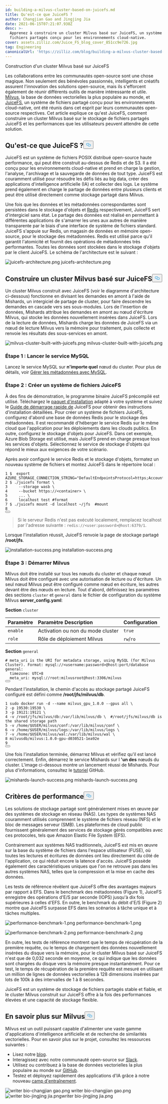 ```yaml
---
id: building-a-milvus-cluster-based-on-juicefs.md
title: Qu'est-ce que JuiceFS ?
author: Changjian Gao and Jingjing Jia
date: 2021-06-15T07:21:07.938Z
desc: >-
  Apprenez à construire un cluster Milvus basé sur JuiceFS, un système de
  fichiers partagés conçu pour les environnements cloud-native.
cover: assets.zilliz.com/Juice_FS_blog_cover_851cc9e726.jpg
tag: Engineering
canonicalUrl: 'https://zilliz.com/blog/building-a-milvus-cluster-based-on-juicefs'
---
```

<custom-h1>Construction d'un cluster Milvus basé sur JuiceFS</custom-h1><p>Les collaborations entre les communautés open-source sont une chose magique. Non seulement des bénévoles passionnés, intelligents et créatifs assurent l'innovation des solutions open-source, mais ils s'efforcent également de réunir différents outils de manière intéressante et utile. <a href="https://milvus.io/">Milvus</a>, la base de données vectorielles la plus populaire au monde, et <a href="https://github.com/juicedata/juicefs">JuiceFS</a>, un système de fichiers partagé conçu pour les environnements cloud-native, ont été réunis dans cet esprit par leurs communautés open-source respectives. Cet article explique ce qu'est JuiceFS, comment construire un cluster Milvus basé sur le stockage de fichiers partagés JuiceFS et les performances que les utilisateurs peuvent attendre de cette solution.</p>
<h2 id="What-is-JuiceFS" class="common-anchor-header"><strong>Qu'est-ce que JuiceFS ?</strong><button data-href="#What-is-JuiceFS" class="anchor-icon" translate="no">
      <svg translate="no"
        aria-hidden="true"
        focusable="false"
        height="20"
        version="1.1"
        viewBox="0 0 16 16"
        width="16"
      >
        <path
          fill="#0092E4"
          fill-rule="evenodd"
          d="M4 9h1v1H4c-1.5 0-3-1.69-3-3.5S2.55 3 4 3h4c1.45 0 3 1.69 3 3.5 0 1.41-.91 2.72-2 3.25V8.59c.58-.45 1-1.27 1-2.09C10 5.22 8.98 4 8 4H4c-.98 0-2 1.22-2 2.5S3 9 4 9zm9-3h-1v1h1c1 0 2 1.22 2 2.5S13.98 12 13 12H9c-.98 0-2-1.22-2-2.5 0-.83.42-1.64 1-2.09V6.25c-1.09.53-2 1.84-2 3.25C6 11.31 7.55 13 9 13h4c1.45 0 3-1.69 3-3.5S14.5 6 13 6z"
        ></path>
      </svg>
    </button></h2><p>JuiceFS est un système de fichiers POSIX distribué open-source haute performance, qui peut être construit au-dessus de Redis et de S3. Il a été conçu pour les environnements cloud-native et prend en charge la gestion, l'analyse, l'archivage et la sauvegarde de données de tout type. JuiceFS est couramment utilisé pour résoudre les défis liés au big data, créer des applications d'intelligence artificielle (IA) et collecter des logs. Le système prend également en charge le partage de données entre plusieurs clients et peut être utilisé directement comme stockage partagé dans Milvus.</p>
<p>Une fois que les données et les métadonnées correspondantes sont persistées dans le stockage d'objets et <a href="https://redis.io/">Redis</a> respectivement, JuiceFS sert d'intergiciel sans état. Le partage des données est réalisé en permettant à différentes applications de s'amarrer les unes aux autres de manière transparente par le biais d'une interface de système de fichiers standard. JuiceFS s'appuie sur Redis, un magasin de données en mémoire open-source, pour le stockage des métadonnées. Redis est utilisé parce qu'il garantit l'atomicité et fournit des opérations de métadonnées très performantes. Toutes les données sont stockées dans le stockage d'objets par le client JuiceFS. Le schéma de l'architecture est le suivant :</p>
<p>
  
   <span class="img-wrapper"> <img translate="no" src="https://assets.zilliz.com/juicefs_architecture_2023b37a4e.png" alt="juicefs-architecture.png" class="doc-image" id="juicefs-architecture.png" />
   </span> <span class="img-wrapper"> <span>juicefs-architecture.png</span> </span></p>
<h2 id="Build-a-Milvus-cluster-based-on-JuiceFS" class="common-anchor-header"><strong>Construire un cluster Milvus basé sur JuiceFS</strong><button data-href="#Build-a-Milvus-cluster-based-on-JuiceFS" class="anchor-icon" translate="no">
      <svg translate="no"
        aria-hidden="true"
        focusable="false"
        height="20"
        version="1.1"
        viewBox="0 0 16 16"
        width="16"
      >
        <path
          fill="#0092E4"
          fill-rule="evenodd"
          d="M4 9h1v1H4c-1.5 0-3-1.69-3-3.5S2.55 3 4 3h4c1.45 0 3 1.69 3 3.5 0 1.41-.91 2.72-2 3.25V8.59c.58-.45 1-1.27 1-2.09C10 5.22 8.98 4 8 4H4c-.98 0-2 1.22-2 2.5S3 9 4 9zm9-3h-1v1h1c1 0 2 1.22 2 2.5S13.98 12 13 12H9c-.98 0-2-1.22-2-2.5 0-.83.42-1.64 1-2.09V6.25c-1.09.53-2 1.84-2 3.25C6 11.31 7.55 13 9 13h4c1.45 0 3-1.69 3-3.5S14.5 6 13 6z"
        ></path>
      </svg>
    </button></h2><p>Un cluster Milvus construit avec JuiceFS (voir le diagramme d'architecture ci-dessous) fonctionne en divisant les demandes en amont à l'aide de Mishards, un intergiciel de partage de cluster, pour faire descendre les demandes en cascade vers ses sous-modules. Lors de l'insertion de données, Mishards attribue les demandes en amont au nœud d'écriture Milvus, qui stocke les données nouvellement insérées dans JuiceFS. Lors de la lecture de données, Mishards charge les données de JuiceFS via un nœud de lecture Milvus vers la mémoire pour traitement, puis collecte et renvoie les résultats des sous-services en amont.</p>
<p>
  
   <span class="img-wrapper"> <img translate="no" src="https://assets.zilliz.com/milvus_cluster_built_with_juicefs_3a43cd262c.png" alt="milvus-cluster-built-with-juicefs.png" class="doc-image" id="milvus-cluster-built-with-juicefs.png" />
   </span> <span class="img-wrapper"> <span>milvus-cluster-built-with-juicefs.png</span> </span></p>
<h3 id="Step-1-Launch-MySQL-service" class="common-anchor-header"><strong>Étape 1 : Lancer le service MySQL</strong></h3><p>Lancez le service MySQL sur <strong>n'importe quel</strong> nœud du cluster. Pour plus de détails, voir <a href="https://milvus.io/docs/v1.1.0/data_manage.md">Gérer les métadonnées avec MySQL</a>.</p>
<h3 id="Step-2-Create-a-JuiceFS-file-system" class="common-anchor-header"><strong>Étape 2 : Créer un système de fichiers JuiceFS</strong></h3><p>À des fins de démonstration, le programme binaire JuiceFS précompilé est utilisé. Téléchargez le <a href="https://github.com/juicedata/juicefs/releases">paquet d'installation</a> adapté à votre système et suivez le <a href="https://github.com/juicedata/juicefs-quickstart">Guide de démarrage rapide de</a> JuiceFS pour obtenir des instructions d'installation détaillées. Pour créer un système de fichiers JuiceFS, configurez d'abord une base de données Redis pour le stockage des métadonnées. Il est recommandé d'héberger le service Redis sur le même cloud que l'application pour les déploiements dans les clouds publics. En outre, configurez le stockage d'objets pour JuiceFS. Dans cet exemple, Azure Blob Storage est utilisé, mais JuiceFS prend en charge presque tous les services d'objets. Sélectionnez le service de stockage d'objets qui répond le mieux aux exigences de votre scénario.</p>
<p>Après avoir configuré le service Redis et le stockage d'objets, formatez un nouveau système de fichiers et montez JuiceFS dans le répertoire local :</p>
<pre><code translate="no">1 $  <span class="hljs-built_in">export</span> AZURE_STORAGE_CONNECTION_STRING=<span class="hljs-string">&quot;DefaultEndpointsProtocol=https;AccountName=XXX;AccountKey=XXX;EndpointSuffix=core.windows.net&quot;</span>
2 $ ./juicefs format \
3     --storage wasb \
4     --bucket https://&lt;container&gt; \
5     ... \
6     localhost <span class="hljs-built_in">test</span> <span class="hljs-comment">#format</span>
7 $ ./juicefs mount -d localhost ~/jfs  <span class="hljs-comment">#mount</span>
8
<button class="copy-code-btn"></button></code></pre>
<blockquote>
<p>Si le serveur Redis n'est pas exécuté localement, remplacez localhost par l'adresse suivante : <code translate="no">redis://&lt;user:password&gt;@host:6379/1</code>.</p>
</blockquote>
<p>Lorsque l'installation réussit, JuiceFS renvoie la page de stockage partagé <strong>/root/jfs</strong>.</p>
<p>
  
   <span class="img-wrapper"> <img translate="no" src="https://assets.zilliz.com/installation_success_9d05279ecd.png" alt="installation-success.png" class="doc-image" id="installation-success.png" />
   </span> <span class="img-wrapper"> <span>installation-success.png</span> </span></p>
<h3 id="Step-3-Start-Milvus" class="common-anchor-header"><strong>Étape 3 : Démarrer Milvus</strong></h3><p>Milvus doit être installé sur tous les nœuds du cluster et chaque nœud Milvus doit être configuré avec une autorisation de lecture ou d'écriture. Un seul nœud Milvus peut être configuré comme nœud en écriture, les autres devant être des nœuds en lecture. Tout d'abord, définissez les paramètres des sections <code translate="no">cluster</code> et <code translate="no">general</code> dans le fichier de configuration du système Milvus <strong>server_config.yaml</strong>:</p>
<p><strong>Section</strong> <code translate="no">cluster</code></p>
<table>
<thead>
<tr><th style="text-align:left"><strong>Paramètre</strong></th><th style="text-align:left"><strong>Paramètre Description</strong></th><th style="text-align:left"><strong>Configuration</strong></th></tr>
</thead>
<tbody>
<tr><td style="text-align:left"><code translate="no">enable</code></td><td style="text-align:left">Activation ou non du mode cluster</td><td style="text-align:left"><code translate="no">true</code></td></tr>
<tr><td style="text-align:left"><code translate="no">role</code></td><td style="text-align:left">Rôle de déploiement Milvus</td><td style="text-align:left"><code translate="no">rw</code>/<code translate="no">ro</code></td></tr>
</tbody>
</table>
<p><strong>Section</strong> <code translate="no">general</code></p>
<pre><code translate="no"><span class="hljs-comment"># meta_uri is the URI for metadata storage, using MySQL (for Milvus Cluster). Format: mysql://&lt;username:password&gt;@host:port/database</span>
general:
  timezone: UTC+8
  meta_uri: mysql://root:milvusroot@host:3306/milvus
<button class="copy-code-btn"></button></code></pre>
<p>Pendant l'installation, le chemin d'accès au stockage partagé JuiceFS configuré est défini comme <strong>/root/jfs/milvus/db</strong>.</p>
<pre><code translate="no">1 <span class="hljs-built_in">sudo</span> docker run -d --name milvus_gpu_1.0.0 --gpus all \
2 -p 19530:19530 \
3 -p 19121:19121 \
4 -v /root/jfs/milvus/db:/var/lib/milvus/db \  <span class="hljs-comment">#/root/jfs/milvus/db is the shared storage path</span>
5 -v /home/<span class="hljs-variable">$USER</span>/milvus/conf:/var/lib/milvus/conf \
6 -v /home/<span class="hljs-variable">$USER</span>/milvus/logs:/var/lib/milvus/logs \
7 -v /home/<span class="hljs-variable">$USER</span>/milvus/wal:/var/lib/milvus/wal \
8 milvusdb/milvus:1.0.0-gpu-d030521-1ea92e
9
<button class="copy-code-btn"></button></code></pre>
<p>Une fois l'installation terminée, démarrez Milvus et vérifiez qu'il est lancé correctement. Enfin, démarrez le service Mishards sur l <strong>'un des</strong> nœuds du cluster. L'image ci-dessous montre un lancement réussi de Mishards. Pour plus d'informations, consultez le <a href="https://github.com/milvus-io/bootcamp/tree/new-bootcamp/deployments/juicefs">tutoriel</a> GitHub.</p>
<p>
  
   <span class="img-wrapper"> <img translate="no" src="https://assets.zilliz.com/mishards_launch_success_921695d3a8.png" alt="mishards-launch-success.png" class="doc-image" id="mishards-launch-success.png" />
   </span> <span class="img-wrapper"> <span>mishards-launch-success.png</span> </span></p>
<h2 id="Performance-benchmarks" class="common-anchor-header"><strong>Critères de performance</strong><button data-href="#Performance-benchmarks" class="anchor-icon" translate="no">
      <svg translate="no"
        aria-hidden="true"
        focusable="false"
        height="20"
        version="1.1"
        viewBox="0 0 16 16"
        width="16"
      >
        <path
          fill="#0092E4"
          fill-rule="evenodd"
          d="M4 9h1v1H4c-1.5 0-3-1.69-3-3.5S2.55 3 4 3h4c1.45 0 3 1.69 3 3.5 0 1.41-.91 2.72-2 3.25V8.59c.58-.45 1-1.27 1-2.09C10 5.22 8.98 4 8 4H4c-.98 0-2 1.22-2 2.5S3 9 4 9zm9-3h-1v1h1c1 0 2 1.22 2 2.5S13.98 12 13 12H9c-.98 0-2-1.22-2-2.5 0-.83.42-1.64 1-2.09V6.25c-1.09.53-2 1.84-2 3.25C6 11.31 7.55 13 9 13h4c1.45 0 3-1.69 3-3.5S14.5 6 13 6z"
        ></path>
      </svg>
    </button></h2><p>Les solutions de stockage partagé sont généralement mises en œuvre par des systèmes de stockage en réseau (NAS). Les types de systèmes NAS couramment utilisés comprennent le système de fichiers réseau (NFS) et le bloc de messages serveur (SMB). Les plateformes de cloud public fournissent généralement des services de stockage gérés compatibles avec ces protocoles, tels que Amazon Elastic File System (EFS).</p>
<p>Contrairement aux systèmes NAS traditionnels, JuiceFS est mis en œuvre sur la base du système de fichiers dans l'espace utilisateur (FUSE), où toutes les lectures et écritures de données ont lieu directement du côté de l'application, ce qui réduit encore la latence d'accès. JuiceFS possède également des caractéristiques uniques que l'on ne retrouve pas dans les autres systèmes NAS, telles que la compression et la mise en cache des données.</p>
<p>Les tests de référence révèlent que JuiceFS offre des avantages majeurs par rapport à EFS. Dans le benchmark des métadonnées (Figure 1), JuiceFS enregistre des opérations d'E/S par seconde (IOPS) jusqu'à dix fois supérieures à celles d'EFS. En outre, le benchmark du débit d'E/S (Figure 2) montre que JuiceFS surpasse EFS dans les scénarios à tâche unique et à tâches multiples.</p>
<p>
  
   <span class="img-wrapper"> <img translate="no" src="https://assets.zilliz.com/performance_benchmark_1_b7fcbb4439.png" alt="performance-benchmark-1.png" class="doc-image" id="performance-benchmark-1.png" />
   </span> <span class="img-wrapper"> <span>performance-benchmark-1.png</span> </span></p>
<p>
  
   <span class="img-wrapper"> <img translate="no" src="https://assets.zilliz.com/performance_benchmark_2_e311098123.png" alt="performance-benchmark-2.png" class="doc-image" id="performance-benchmark-2.png" />
   </span> <span class="img-wrapper"> <span>performance-benchmark-2.png</span> </span></p>
<p>En outre, les tests de référence montrent que le temps de récupération de la première requête, ou le temps de chargement des données nouvellement insérées du disque vers la mémoire, pour le cluster Milvus basé sur JuiceFS n'est que de 0,032 seconde en moyenne, ce qui indique que les données sont chargées du disque vers la mémoire presque instantanément. Pour ce test, le temps de récupération de la première requête est mesuré en utilisant un million de lignes de données vectorielles à 128 dimensions insérées par lots de 100k à des intervalles de 1 à 8 secondes.</p>
<p>JuiceFS est un système de stockage de fichiers partagés stable et fiable, et le cluster Milvus construit sur JuiceFS offre à la fois des performances élevées et une capacité de stockage flexible.</p>
<h2 id="Learn-more-about-Milvus" class="common-anchor-header"><strong>En savoir plus sur Milvus</strong><button data-href="#Learn-more-about-Milvus" class="anchor-icon" translate="no">
      <svg translate="no"
        aria-hidden="true"
        focusable="false"
        height="20"
        version="1.1"
        viewBox="0 0 16 16"
        width="16"
      >
        <path
          fill="#0092E4"
          fill-rule="evenodd"
          d="M4 9h1v1H4c-1.5 0-3-1.69-3-3.5S2.55 3 4 3h4c1.45 0 3 1.69 3 3.5 0 1.41-.91 2.72-2 3.25V8.59c.58-.45 1-1.27 1-2.09C10 5.22 8.98 4 8 4H4c-.98 0-2 1.22-2 2.5S3 9 4 9zm9-3h-1v1h1c1 0 2 1.22 2 2.5S13.98 12 13 12H9c-.98 0-2-1.22-2-2.5 0-.83.42-1.64 1-2.09V6.25c-1.09.53-2 1.84-2 3.25C6 11.31 7.55 13 9 13h4c1.45 0 3-1.69 3-3.5S14.5 6 13 6z"
        ></path>
      </svg>
    </button></h2><p>Milvus est un outil puissant capable d'alimenter une vaste gamme d'applications d'intelligence artificielle et de recherche de similarités vectorielles. Pour en savoir plus sur le projet, consultez les ressources suivantes :</p>
<ul>
<li>Lisez notre <a href="https://zilliz.com/blog">blog</a>.</li>
<li>Interagissez avec notre communauté open-source sur <a href="https://join.slack.com/t/milvusio/shared_invite/zt-e0u4qu3k-bI2GDNys3ZqX1YCJ9OM~GQ">Slack</a>.</li>
<li>Utilisez ou contribuez à la base de données vectorielles la plus populaire au monde sur <a href="https://github.com/milvus-io/milvus/">GitHub</a>.</li>
<li>Testez et déployez rapidement des applications d'IA grâce à notre nouveau <a href="https://github.com/milvus-io/bootcamp">camp d'entraînement</a>.</li>
</ul>
<p>
  
   <span class="img-wrapper"> <img translate="no" src="https://assets.zilliz.com/writer_bio_changjian_gao_68018f7716.png" alt="writer bio-changjian gao.png" class="doc-image" id="writer-bio-changjian-gao.png" />
   </span> <span class="img-wrapper"> <span>writer bio-changjian gao.png</span> </span> <span class="img-wrapper"> <img translate="no" src="https://assets.zilliz.com/writer_bio_jingjing_jia_a85d1c2e3b.png" alt="writer bio-jingjing jia.png" class="doc-image" id="writer-bio-jingjing-jia.png" /><span>writer bio-jingjing jia.png</span> </span></p>
